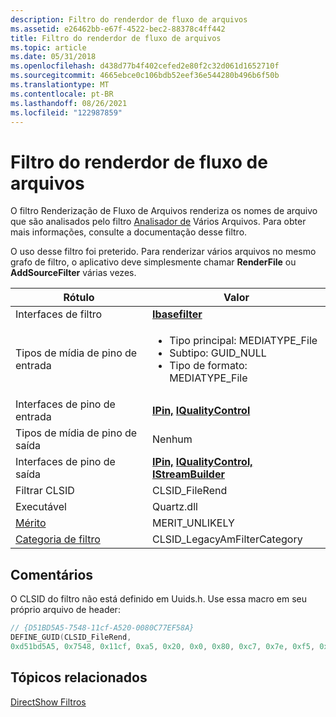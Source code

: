 ```yaml
---
description: Filtro do renderdor de fluxo de arquivos
ms.assetid: e26462bb-e67f-4522-bec2-88378c4ff442
title: Filtro do renderdor de fluxo de arquivos
ms.topic: article
ms.date: 05/31/2018
ms.openlocfilehash: d438d77b4f402cefed2e80f2c32d061d1652710f
ms.sourcegitcommit: 4665ebce0c106bdb52eef36e544280b496b6f50b
ms.translationtype: MT
ms.contentlocale: pt-BR
ms.lasthandoff: 08/26/2021
ms.locfileid: "122987859"
---
```

# <a name="file-stream-renderer-filter"></a>Filtro do renderdor de fluxo de arquivos

O filtro Renderização de Fluxo de Arquivos renderiza os nomes de arquivo que são analisados pelo filtro [Analisador de](multi-file-parser-filter.md) Vários Arquivos. Para obter mais informações, consulte a documentação desse filtro.

O uso desse filtro foi preterido. Para renderizar vários arquivos no mesmo grafo de filtro, o aplicativo deve simplesmente chamar **RenderFile** ou **AddSourceFilter** várias vezes.




| Rótulo | Valor |
|--------|-------|
| Interfaces de filtro | <a href="/windows/desktop/api/Strmif/nn-strmif-ibasefilter"><strong>Ibasefilter</strong></a> | 
| Tipos de mídia de pino de entrada | <ul><li>Tipo principal: MEDIATYPE_File</li><li>Subtipo: GUID_NULL</li><li>Tipo de formato: MEDIATYPE_File</li></ul> | 
| Interfaces de pino de entrada | <a href="/windows/desktop/api/Strmif/nn-strmif-ipin"><strong>IPin,</strong></a> <a href="/windows/desktop/api/Strmif/nn-strmif-iqualitycontrol"> <strong>IQualityControl</strong></a> | 
| Tipos de mídia de pino de saída | Nenhum | 
| Interfaces de pino de saída | <a href="/windows/desktop/api/Strmif/nn-strmif-ipin"><strong>IPin,</strong></a> <a href="/windows/desktop/api/Strmif/nn-strmif-iqualitycontrol"><strong>IQualityControl,</strong></a> <a href="/windows/desktop/api/Strmif/nn-strmif-istreambuilder"><strong>IStreamBuilder</strong></a> | 
| Filtrar CLSID | CLSID_FileRend | 
| Executável | Quartz.dll | 
| <a href="merit.md">Mérito</a> | MERIT_UNLIKELY | 
| <a href="filter-categories.md">Categoria de filtro</a> | CLSID_LegacyAmFilterCategory | 




 

## <a name="remarks"></a>Comentários

O CLSID do filtro não está definido em Uuids.h. Use essa macro em seu próprio arquivo de header:


```C++
// {D51BD5A5-7548-11cf-A520-0080C77EF58A}
DEFINE_GUID(CLSID_FileRend,
0xd51bd5A5, 0x7548, 0x11cf, 0xa5, 0x20, 0x0, 0x80, 0xc7, 0x7e, 0xf5, 0x8a);
```



## <a name="related-topics"></a>Tópicos relacionados

<dl> <dt>

[DirectShow Filtros](directshow-filters.md)
</dt> </dl>

 

 



